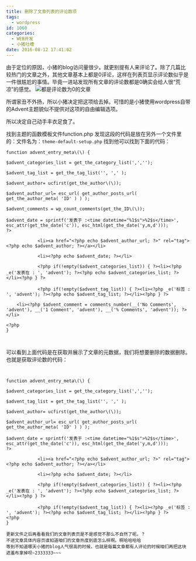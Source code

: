 ```yaml
---
title: 删除了文章列表的评论数项
tags:
  - wordpress
id: 1060
categories:
  - WEB开发
  - 小猪吐槽
date: 2016-08-12 17:41:02
---
```


由于定位的原因，小猪的blog访问量很少。就更别提有人来评论了。除了几篇比较热门的文章之外，其他文章基本上都是0评论，这样在列表页显示评论数似乎是一件很尴尬的事情。毕竟一进站发现所有文章的评论数都是0确实会给人很“荒凉”的感觉。
![都是评论数为0的文章](http://ww1.sinaimg.cn/mw690/88e12591gw1f6r3mzgqv9j20au0f10u2.jpg)

所谓家丑不外扬，所以小猪决定把这项给去掉。可惜的是小猪使用wordpress自带的Advent主题貌似不提供对这项的自由编辑选项。

所以决定自己动手丰衣足食了。

找到主题的函数模板文件function.php 发现这段的代码是放在另外一个文件里的：文件名为：`theme-default-setup.php`
找到他可以找到下面的代码：
```
function advent_entry_meta\(\) {

$advent_categories_list = get_the_category_list(',','');

$advent_tag_list = get_the_tag_list('', ',' );

$advent_author= ucfirst(get_the_author\(\));

$advent_author_url= esc_url( get_author_posts_url( get_the_author_meta( 'ID' ) ) );

$advent_comments = wp_count_comments(get_the_ID\(\));     

$advent_date = sprintf('发表于 :<time datetime="%1$s">%2$s</time>', esc_attr(get_the_date('c')), esc_html(get_the_date('y,m,d')));
?>  

            <li><a href="<?php echo $advent_author_url; ?>" rel="tag"><?php echo $advent_author; ?></a></li>

            <li><?php echo $advent_date; ?></li>

            <?php if(!empty($advent_categories_list)) { ?><li><?php _e('发表在 : ', 'advent'); ?><?php echo $advent_categories_list; ?></li><?php } ?>

            <?php if(!empty($advent_tag_list)) { ?><li><?php _e('标签 : ', 'advent'); ?><?php echo $advent_tag_list; ?></li><?php } ?>

    <li><?php $advent_comment = comments_number(__('No Comments', 'advent'), __('1 Comment', 'advent'), __('% Comments', 'advent')); ?></li> 

<?php   
}



```

可以看到上面代码是在获取并展示了文章的元数据，我们将想要删除的数据删除。也就是获取评论数的代码：

```  


function advent_entry_meta\(\) {

$advent_categories_list = get_the_category_list(',','');

$advent_tag_list = get_the_tag_list('', ',' );

$advent_author= ucfirst(get_the_author\(\));

$advent_author_url= esc_url( get_author_posts_url( get_the_author_meta( 'ID' ) ) );

$advent_date = sprintf('发表于 :<time datetime="%1$s">%2$s</time>', esc_attr(get_the_date('c')), esc_html(get_the_date('y,m,d')));
?>  

            <li><a href="<?php echo $advent_author_url; ?>" rel="tag"><?php echo $advent_author; ?></a></li>

            <li><?php echo $advent_date; ?></li>

            <?php if(!empty($advent_categories_list)) { ?><li><?php _e('发表在 : ', 'advent'); ?><?php echo $advent_categories_list; ?></li><?php } ?>

            <?php if(!empty($advent_tag_list)) { ?><li><?php _e('标签 : ', 'advent'); ?><?php echo $advent_tag_list; ?></li><?php } ?>        
<?php   
}

更新文件之后再看看我们的文章列表页是不是感觉不那么不自然了呢。？
不进文章具体内容页谁知道咱们的文章热度到底怎么样啊。啊哈哈哈哈
等到不知道哪天小猪的blog人气很高的时候，也就是每篇文章都有人评论的时候咱们再把这块遮羞布拿掉呗~2333333~~~